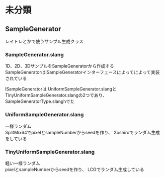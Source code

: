 # 未分類

## SampleGenerator
レイトレとかで使うサンプル生成クラス  


### SampleGenerator.slang
1D、2D、3DサンプルをSampleGeneratorから作成する  
SampleGeneratorはISampleGeneratorインターフェースによってによって実装されている

ISampleGeneratorは
UniformSampleGenerator.slangとTinyUniformSampleGenerator.slangの2つであり、
SampleGeneratorType.slanghでた
### UniformSampleGenerator.slang
一様ランダム   
SplitMix64でpixelとsampleNumberからseedを作り、 
Xoshiroでランダム生成をしている  

### TinyUniformSampleGenerator.slang
軽い一様ランダム  
pixelとsampleNumberからseedを作り、 
LCGでランダム生成している  
<!--stackedit_data:
eyJoaXN0b3J5IjpbMTU3MTIxMjA0MywtMTMxMjE5MjY1MywtMT
k5Njg0NDQ3OSw4NzI1ODkwMTYsLTE5MDcxNjU3NzMsLTU5MTkz
MDY4MCwtNTE4MDkzMjQ4LC0xOTYwMTI3OTY2LDkxNjAyMjc0Ny
wtMTA2NTM2MjQ1OCw4NjY2OTI5NDYsLTQ0NDY5MTc1MF19
-->